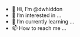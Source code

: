 - 👋 Hi, I’m @dwhiddon
- 👀 I’m interested in ...
- 🌱 I’m currently learning ...
- 📫 How to reach me ...

<!---
dwhiddon/dwhiddon is a ✨ special ✨ repository because its `README.md` (this file) appears on your GitHub profile.
You can click the Preview link to take a look at your changes.
--->
